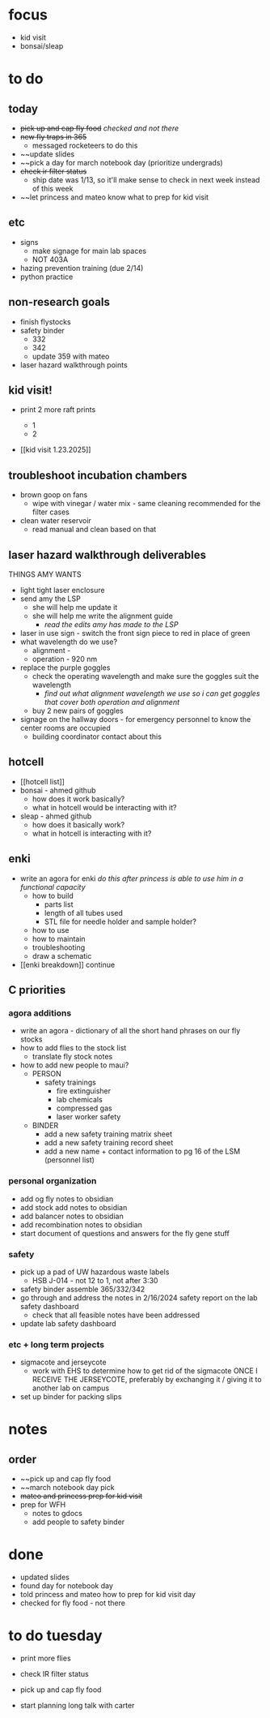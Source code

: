 # focus
- kid visit
- bonsai/sleap
# to do

## today
- ~~pick up and cap fly food~~ *checked and not there*
- ~~new fly traps in 365~~
	- messaged rocketeers to do this
- ~~update slides
- ~~pick a day for march notebook day (prioritize undergrads)
- ~~check ir filter status~~
	- ship date was 1/13, so it'll make sense to check in next week instead of this week
- ~~let princess and mateo know what to prep for kid visit
## etc
- signs
	- make signage for main lab spaces
	- NOT 403A
- hazing prevention training (due 2/14)
- python practice
## non-research goals
- finish flystocks
- safety binder 
	- 332
	- 342
	- update 359 with mateo
- laser hazard walkthrough points

## kid visit!
- print 2 more raft prints
	- 1
	- 2

- [[kid visit 1.23.2025]]
## troubleshoot incubation chambers
- brown goop on fans
	- wipe with vinegar / water mix - same cleaning recommended for the filter cases
- clean water reservoir
	- read manual and clean based on that
## laser hazard walkthrough deliverables
THINGS AMY WANTS
- light tight laser enclosure
- send amy the LSP
	- she will help me update it
	- she will help me write the alignment guide
		- *read the edits amy has made to the LSP*
- laser in use sign - switch the front sign piece to red in place of green
- what wavelength do we use?
	- alignment -
	- operation - 920 nm
- replace the purple goggles 
	- check the operating wavelength and make sure the goggles suit the wavelength
		- *find out what alignment wavelength we use so i can get goggles that cover both operation and alignment*
	- buy 2 new pairs of goggles
- signage on the hallway doors - for emergency personnel to know the center rooms are occupied
	- building coordinator contact about this
## hotcell
- [[hotcell list]] 
- bonsai - ahmed github
	- how does it work basically?
	- what in hotcell would be interacting with it?
- sleap - ahmed github
	- how does it basically work?
	- what in hotcell is interacting with it?
## enki
- write an agora for enki *do this after princess is able to use him in a functional capacity*
	- how to build 
		- parts list
		- length of all tubes used
		- STL file for needle holder and sample holder?
	- how to use
	- how to maintain
	- troubleshooting
	- draw a schematic
- [[enki breakdown]] continue
## C priorities 
### agora additions
- write an agora - dictionary of all the short hand phrases on our fly stocks
- how to add flies to the stock list
	- translate fly stock notes
- how to add new people to maui?
	- PERSON
		- safety trainings
			- fire extinguisher
			- lab chemicals
			- compressed gas
			- laser worker safety
	- BINDER
		- add a new safety training matrix sheet
		- add a new safety training record sheet
		- add a new name + contact information to pg 16 of the LSM (personnel list)
### personal organization
- add og fly notes to obsidian
- add stock add notes to obsidian
- add balancer notes to obsidian
- add recombination notes to obsidian
- start document of questions and answers for the fly gene stuff
### safety
- pick up a pad of UW hazardous waste labels 
	- HSB J-014 - not 12 to 1, not after 3:30
- safety binder assemble 365/332/342
- go through and address the notes in 2/16/2024 safety report on the lab safety dashboard
	- check that all feasible notes have been addressed
- update lab safety dashboard
### etc + long term projects
- sigmacote and jerseycote
	- work with EHS to determine how to get rid of the sigmacote ONCE I RECEIVE THE JERSEYCOTE, preferably by exchanging it / giving it to another lab on campus
- set up binder for packing slips
# notes
## order
- ~~pick up and cap fly food
- ~~march notebook day pick
- ~~mateo and princess prep for kid visit~~
- prep for WFH
	- notes to gdocs
	- add people to safety binder
# done
- updated slides
- found day for notebook day
- told princess and mateo how to prep for kid visit day
- checked for fly food - not there
# to do tuesday
- print more flies
- check IR filter status

- pick up and cap fly food

- start planning long talk with carter